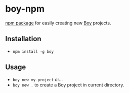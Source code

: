 # boy-npm

[npm package](https://www.npmjs.com/package/boy) for easily creating new [Boy](https://github.com/corysimmons/boy) projects.


## Installation
- `npm install -g boy`


## Usage
- `boy new my-project` or...
- `boy new .` to create a Boy project in current directory.
